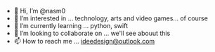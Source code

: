- 👋 Hi, I’m @nasm0
- 👀 I’m interested in ... technology, arts and video games... of course  
- 🌱 I’m currently learning ... python, swift
- 💞️ I’m looking to collaborate on ... we'll see abouut this
- 📫 How to reach me ... ideedesign@outlook.com

<!---
nasm0/nasm0 is a ✨ special ✨ repository because its `README.md` (this file) appears on your GitHub profile.
You can click the Preview link to take a look at your changes.
--->
